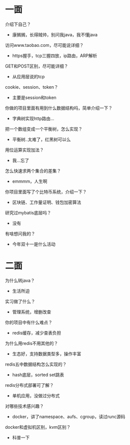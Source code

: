 # 一面
介绍下自己？

- 康搁搁，长得贼帅，别问我java，我不懂java

访问www.taobao.com，尽可能说详细？

- https握手，tcp三握四放，ip路由，ARP解析

GET和POST区别，尽可能详细？

- 从应用层说的tcp

cookie、session、token？

- 主要是session和token

你做的项目里面有用到什么数据结构吗，简单介绍一下？

- 字典树实现http路由...

把一个数组变成一个平衡树，怎么实现？

- 平衡树..太难了，红黑树可以么

用位运算实现加法？

- 我...忘了

怎么快速求两个集合的差集？

- emmmm，人生啊

你项目里面写了个比特币系统，介绍一下？

- 区块链、工作量证明、钱包加密算法

研究过mybatis底层吗？

- 没有

有啥想问我的？

- 今年双十一是什么活动

# 二面
为什么转java？

- 生活所迫

实习做了什么？

- 管理系统，增删改查

你的项目中有什么难点？

- redis缓存，减少查表负担

为什么用redis不用其他的？

- 生态好，支持数据类型多，操作丰富

redis五中数据结构怎么实现的？

- hash底层，sorted set跳表

redis分布式部署可了解？

- 单机应用，没做过分布式

对哪些技术感兴趣？

- docker，讲了namespace、aufs、cgroup，读过runc源码

docker和虚拟机区别，kvm区别？

- 科普一下

